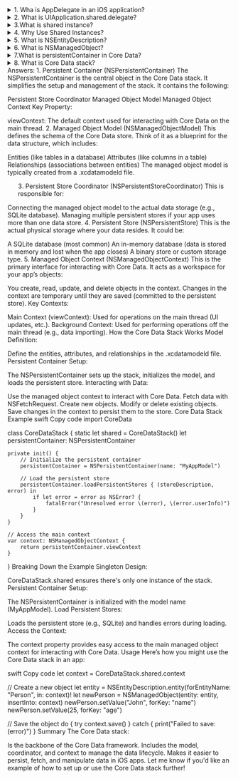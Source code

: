 <details>
          <summary>1. Wha is AppDelegate in an iOS application?</summary>
Answer: The AppDelegate in an iOS application is a class that conforms to the UIApplicationDelegate protocol. It is responsible for handling high-level application events, such as:
-Application launch
-State transitions (e.g., going to the background or foreground)
-Handling notifications
-Managing the Core Data stack (if set up in the AppDelegate)
-When the app starts, the system creates a singleton instance of the AppDelegate, which serves as the entry point for your app’s lifecycle.
</details>
<details>
<summary>2. What is UIApplication.shared.delegate?</summary>
Aswer: This gives access to the shared AppDelegate instance of the app, which is responsible for managing the Core Data stack.
</details>
<details>
<summary>3.What is shared instance?</summary>
Answer: A shared instance refers to a singleton object, meaning a single, globally accessible instance of a class that can be used throughout your app. 
The shared instance is typically created to provide common functionality that doesn’t require multiple copies of the object.
In iOS development, shared instances are used to simplify access to resources or services. One common example is the UIApplication.shared instance, 
which provides access to the application-level object.
</details>

<details> 
<summary>4. Why Use Shared Instances?</summary>
Answer: To avoid creating multiple instances of a resource-heavy object.
To ensure centralized and consistent access to certain services or properties.
To make it easier to manage global application state or configurations.
</details>
<details>
<summary>5. What is NSEntityDescription?</summary>
Answer: NSEntityDescription is a class in Core Data that describes an entity (a data model object) within a managed object model. The entity is a representation of a table or object in your data model, and it contains information about the attributes, relationships, and configuration of an object.

When you're working with Core Data, you define entities in the Data Model file (usually a .xcdatamodeld file in Xcode). Each entity represents a type of object you’ll manage (e.g., a Person entity for storing information about people, a Product entity for items in an inventory).

NSEntityDescription provides the metadata and schema for an entity, allowing you to work with instances of that entity programmatically.

Key points about NSEntityDescription:
Defines Entities: It represents metadata about entities defined in your data model.
Accessed at Runtime: You use NSEntityDescription to retrieve information about entities in your data model while the app is running.
Stores Entity Name: Each NSEntityDescription contains the name of the entity (like Person, Product) and its properties (such as attributes and relationships).
How does NSEntityDescription work?
You use NSEntityDescription primarily when you need to:

Fetch or Create instances of entities dynamically using the NSManagedObjectContext.
Describe the entity's structure (attributes and relationships).
Example Usage of NSEntityDescription
swift
Copy code
let entity = NSEntityDescription.entity(forEntityName: "Person", in: context)
forEntityName: "Person": This specifies the name of the entity you're working with (in this case, Person).
in: context: The managed object context (context) in which the entity will be used.
The result of this call is an NSEntityDescription object that provides the necessary information to create a NSManagedObject of type Person.
</details>
<details>
<summary>6. What is NSManagedObject?</summary>
Answer: NSManagedObject is the base class for all objects in Core Data that are managed by the managed object context (MOC). These objects are essentially instances of the entities you define in your Core Data model.

NSManagedObject allows you to interact with the database by providing a way to:

Store data: You can store attribute values in properties of NSManagedObject.
Fetch and Update: You can fetch, insert, delete, and modify records in Core Data.
Key points about NSManagedObject:
Represents Data: Each instance of NSManagedObject represents a record in the Core Data store.
Managed Context: These objects are managed by a NSManagedObjectContext, which is responsible for managing the lifecycle of these objects (inserting, deleting, saving, etc.).
Dynamic Properties: The properties of a NSManagedObject are dynamically provided at runtime and are accessed through setValue(_:forKey:) and value(forKey:) methods.
Example Usage of NSManagedObject
swift
Copy code
let newPerson = NSManagedObject(entity: entity!, insertInto: context)
entity: This is the NSEntityDescription object that provides the metadata for the Person entity.
insertInto: context: This inserts the newly created object into the context, meaning it is now managed by Core Data and will be saved to the persistent store when the context is saved.
Setting attributes:
swift
Copy code
newPerson.setValue("John", forKey: "name")
newPerson.setValue(30, forKey: "age")
You can set values for the properties (or attributes) of the Person object using the setValue(_:forKey:) method.
Summary
NSEntityDescription provides the description (metadata) for an entity defined in the data model.
It’s used to fetch entity information at runtime.
Example: Describes what attributes and relationships an entity has.
NSManagedObject is an instance of the entity, used to hold data and interact with Core Data (insert, fetch, update, delete).
Example: Represents a single object of the entity, such as one person in a "Person" table.
Let me know if you need further explanation on how to use these classes together in Core Data!
</details>
<details>
<summary>7.What is persistentContainer in Core Data?</summary>
Answer: The persistentContainer is an instance of the NSPersistentContainer class in Core Data. It serves as a high-level interface to manage the Core Data stack, which includes:

The Managed Object Model (NSManagedObjectModel)
Represents the structure of your Core Data model (entities, attributes, and relationships).
The Persistent Store Coordinator (NSPersistentStoreCoordinator)
Connects the model to the persistent store (e.g., SQLite database).
The Managed Object Context (NSManagedObjectContext)
Acts as the workspace where you create, read, update, and delete Core Data objects.
The persistentContainer is designed to simplify the setup and use of Core Data.

Why Use persistentContainer?
Before the introduction of NSPersistentContainer (in iOS 10), setting up the Core Data stack required writing a lot of boilerplate code. The persistentContainer simplifies the process by handling most of the Core Data setup for you.

How Does It Work?
The persistentContainer automatically sets up:

The Core Data model: It loads the data model file (xcdatamodeld).
The SQLite store: It creates and manages the physical database file.
The main managed object context: Provides a ready-to-use NSManagedObjectContext for saving and fetching data.
Example of persistentContainer
Here’s how the persistentContainer is typically used in the AppDelegate:

Setting Up the Persistent Container
swift
Copy code
import CoreData

@main
class AppDelegate: UIResponder, UIApplicationDelegate {

    // Define the persistent container
    lazy var persistentContainer: NSPersistentContainer = {
        // Name should match your Core Data model file (e.g., "MyModel.xcdatamodeld")
        let container = NSPersistentContainer(name: "MyModel")
        
        // Load the persistent store
        container.loadPersistentStores { storeDescription, error in
            if let error = error as NSError? {
                // Handle any errors while loading the store
                fatalError("Unresolved error \(error), \(error.userInfo)")
            }
        }
        return container
    }()

    // Save changes to Core Data
    func saveContext() {
        let context = persistentContainer.viewContext
        if context.hasChanges {
            do {
                try context.save()
            } catch let error as NSError {
                fatalError("Unresolved error \(error), \(error.userInfo)")
            }
        }
    }
}
Key Parts of persistentContainer:
Initialization:

swift
Copy code
let container = NSPersistentContainer(name: "MyModel")
name: This should match the name of your .xcdatamodeld file.
Loading Persistent Stores:

swift
Copy code
container.loadPersistentStores { storeDescription, error in
    if let error = error as NSError? {
        fatalError("Unresolved error \(error), \(error.userInfo)")
    }
}
This sets up the database file (e.g., SQLite) and connects it to the app.
Accessing the Context:

swift
Copy code
let context = persistentContainer.viewContext
viewContext: The main managed object context, used for reading and writing to the database.
How to Use persistentContainer in Practice
1. Fetch Data
You can use the viewContext from the persistentContainer to fetch data:

swift
Copy code
let context = persistentContainer.viewContext
let fetchRequest = NSFetchRequest<NSManagedObject>(entityName: "Person")

do {
    let people = try context.fetch(fetchRequest)
    for person in people {
        print(person.value(forKey: "name") ?? "No name")
    }
} catch {
    print("Failed to fetch: \(error)")
}
2. Save Data
To save data to the database:

swift
Copy code
let context = persistentContainer.viewContext
let entity = NSEntityDescription.entity(forEntityName: "Person", in: context)!
let person = NSManagedObject(entity: entity, insertInto: context)

person.setValue("John Doe", forKey: "name")
person.setValue(30, forKey: "age")

do {
    try context.save()
    print("Data saved successfully")
} catch {
    print("Failed to save: \(error)")
}
3. Delete Data
To delete data:

swift
Copy code
let context = persistentContainer.viewContext
context.delete(person) // 'person' is an NSManagedObject fetched earlier

do {
    try context.save()
    print("Data deleted successfully")
} catch {
    print("Failed to delete: \(error)")
}
Advantages of persistentContainer
Simplifies Setup: Automatically manages the Core Data stack.
Built-in Context Management: Provides a pre-configured viewContext for easy use.
Error Handling: Centralized error handling for loading stores.
Asynchronous Setup: The loadPersistentStores method runs asynchronously, so your app doesn’t block the UI while setting up Core Data.
Summary
The persistentContainer is a modern, convenient way to manage the Core Data stack.
It provides everything you need to work with Core Data: a managed object model, a persistent store, and a managed object context.
It significantly reduces the boilerplate code required for setting up Core Data.
Let me know if you'd like further clarification or examples!
</details>
<details>
<summary>8. What is Core Data stack?<summary>
Answers: 1. Persistent Container (NSPersistentContainer)
The NSPersistentContainer is the central object in the Core Data stack. It simplifies the setup and management of the stack. It contains the following:

Persistent Store Coordinator
Managed Object Model
Managed Object Context
Key Property:

viewContext: The default context used for interacting with Core Data on the main thread.
2. Managed Object Model (NSManagedObjectModel)
This defines the schema of the Core Data store. Think of it as a blueprint for the data structure, which includes:

Entities (like tables in a database)
Attributes (like columns in a table)
Relationships (associations between entities)
The managed object model is typically created from a .xcdatamodeld file.

3. Persistent Store Coordinator (NSPersistentStoreCoordinator)
This is responsible for:

Connecting the managed object model to the actual data storage (e.g., SQLite database).
Managing multiple persistent stores if your app uses more than one data store.
4. Persistent Store (NSPersistentStore)
This is the actual physical storage where your data resides. It could be:

A SQLite database (most common)
An in-memory database (data is stored in memory and lost when the app closes)
A binary store or custom storage type.
5. Managed Object Context (NSManagedObjectContext)
This is the primary interface for interacting with Core Data. It acts as a workspace for your app’s objects:

You create, read, update, and delete objects in the context.
Changes in the context are temporary until they are saved (committed to the persistent store).
Key Contexts:

Main Context (viewContext): Used for operations on the main thread (UI updates, etc.).
Background Context: Used for performing operations off the main thread (e.g., data importing).
How the Core Data Stack Works
Model Definition:

Define the entities, attributes, and relationships in the .xcdatamodeld file.
Persistent Container Setup:

The NSPersistentContainer sets up the stack, initializes the model, and loads the persistent store.
Interacting with Data:

Use the managed object context to interact with Core Data.
Fetch data with NSFetchRequest.
Create new objects.
Modify or delete existing objects.
Save changes in the context to persist them to the store.
Core Data Stack Example
swift
Copy code
import CoreData

class CoreDataStack {
    static let shared = CoreDataStack()
    let persistentContainer: NSPersistentContainer

    private init() {
        // Initialize the persistent container
        persistentContainer = NSPersistentContainer(name: "MyAppModel")
        
        // Load the persistent store
        persistentContainer.loadPersistentStores { (storeDescription, error) in
            if let error = error as NSError? {
                fatalError("Unresolved error \(error), \(error.userInfo)")
            }
        }
    }

    // Access the main context
    var context: NSManagedObjectContext {
        return persistentContainer.viewContext
    }
}
Breaking Down the Example
Singleton Design:

CoreDataStack.shared ensures there's only one instance of the stack.
Persistent Container Setup:

The NSPersistentContainer is initialized with the model name (MyAppModel).
Load Persistent Stores:

Loads the persistent store (e.g., SQLite) and handles errors during loading.
Access the Context:

The context property provides easy access to the main managed object context for interacting with Core Data.
Usage
Here’s how you might use the Core Data stack in an app:

swift
Copy code
let context = CoreDataStack.shared.context

// Create a new object
let entity = NSEntityDescription.entity(forEntityName: "Person", in: context)!
let newPerson = NSManagedObject(entity: entity, insertInto: context)
newPerson.setValue("John", forKey: "name")
newPerson.setValue(25, forKey: "age")

// Save the object
do {
    try context.save()
} catch {
    print("Failed to save: \(error)")
}
Summary
The Core Data stack:

Is the backbone of the Core Data framework.
Includes the model, coordinator, and context to manage the data lifecycle.
Makes it easier to persist, fetch, and manipulate data in iOS apps.
Let me know if you'd like an example of how to set up or use the Core Data stack further!
</details>
